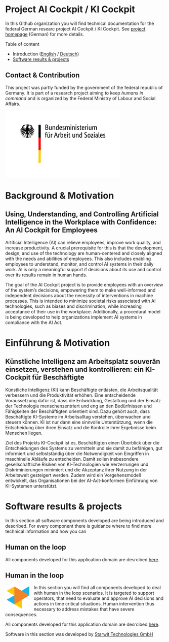 # Project AI Cockpit / KI Cockpit
In this Github organization you will find technical documentation for the federal German researc project AI Cockpit / KI Cockpit. See [project homepage](https://www.kicockpit.eu/) (German) for more details. 

Table of content

* Introduction ([English](#background--motivation) / [Deutsch](#einführung--motivation))
* [Software results & projects](#software-results--projects)


## Contact & Contribution
This project was partly funded by the government of the federal republic of Germany. It is part of a research project aiming to keep _humans in command_ and is organized by the Federal Ministry of Labour and Social Affairs.

![BMAS](doc/BMAS_Logo.svg)


# Background & Motivation

## Using, Understanding, and Controlling Artificial Intelligence in the Workplace with Confidence: An AI Cockpit for Employees

Artificial Intelligence (AI) can relieve employees, improve work quality, and increase productivity. A crucial prerequisite for this is that the development, design, and use of the technology are human-centered and closely aligned with the needs and abilities of employees. This also includes enabling employees to understand, monitor, and control AI systems in their daily work. AI is only a meaningful support if decisions about its use and control over its results remain in human hands.

The goal of the AI Cockpit project is to provide employees with an overview of the system’s decisions, empowering them to make well-informed and independent decisions about the necessity of interventions in machine processes. This is intended to minimize societal risks associated with AI technologies, such as biases and discrimination, while increasing acceptance of their use in the workplace. Additionally, a procedural model is being developed to help organizations implement AI systems in compliance with the AI Act.

# Einführung & Motivation

## Künstliche Intelligenz am Arbeitsplatz souverän einsetzen, verstehen und kontrollieren: ein KI-Cockpit für Beschäftigte

Künstliche Intelligenz (KI) kann Beschäftigte entlasten, die Arbeitsqualität verbessern und die Produktivität erhöhen. Eine entscheidende Voraussetzung dafür ist, dass die Entwicklung, Gestaltung und der Einsatz der Technologie menschenzentriert und eng an den Bedürfnissen und Fähigkeiten der Beschäftigten orientiert sind. Dazu gehört auch, dass Beschäftigte KI-Systeme im Arbeitsalltag verstehen, überwachen und steuern können. KI ist nur dann eine sinnvolle Unterstützung, wenn die Entscheidung über ihren Einsatz und die Kontrolle ihrer Ergebnisse beim Menschen liegen. 

Ziel des Projekts KI-Cockpit ist es, Beschäftigten einen Überblick über die Entscheidungen des Systems zu vermitteln und sie damit zu befähigen, gut informiert und selbstständig über die Notwendigkeit von Eingriffen in maschinelle Abläufe zu entscheiden. Damit sollen insbesondere gesellschaftliche Risiken von KI-Technologien wie Verzerrungen und Diskriminierungen minimiert und die Akzeptanz ihrer Nutzung in der Arbeitswelt gesteigert werden. Zudem wird ein Vorgehensmodell entwickelt, das Organisationen bei der AI-Act-konformen Einführung von KI-Systemen unterstützt.

# Software results & projects
In this section all software components developed are being introduced and described. For every component there is guidance where to find more technical information and how you can 

## Human on the loop

All components developed for this application domain are desrcibed [here](hol.md).

## Human in the loop
<img src="doc/logo starwit.svg" alt="Starwit Logo" style="width:80px;float: left; margin-right: 10px;"/> In this section you will find all components developed to deal with human in the loop scenarios. It is targeted to support operators, that need to evaluate and approve AI decisions and actions in time critical situations. Human intervention thus necessary to address mistakes that have severe consequences.

All components developed for this application domain are desrcibed [here](hil.md).

Software in this section was developed by [Starwit Technologies GmbH](https://starwit-technologies.de/)
